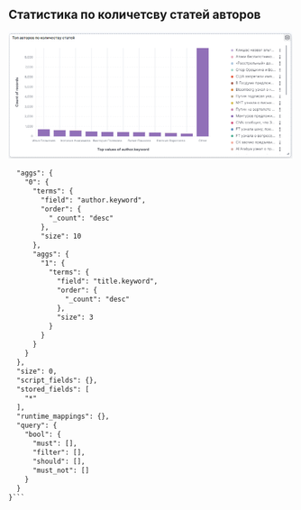## Статистика по количетсву статей авторов

![Топ авторов по количеству статей](images/top_authors.png)

```{
  "aggs": {
    "0": {
      "terms": {
        "field": "author.keyword",
        "order": {
          "_count": "desc"
        },
        "size": 10
      },
      "aggs": {
        "1": {
          "terms": {
            "field": "title.keyword",
            "order": {
              "_count": "desc"
            },
            "size": 3
          }
        }
      }
    }
  },
  "size": 0,
  "script_fields": {},
  "stored_fields": [
    "*"
  ],
  "runtime_mappings": {},
  "query": {
    "bool": {
      "must": [],
      "filter": [],
      "should": [],
      "must_not": []
    }
  }
}```